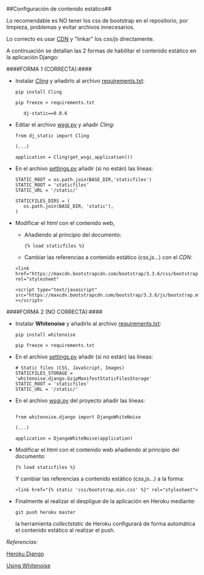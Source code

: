 ##Configuración de contenido estático##



Lo recomendable es NO tener los css de bootstrap en el repositorio, por limpieza, problemas y evitar archivos innecesarios. 

Lo correcto es usar [CDN](https://www.bootstrapcdn.com) y "linkar" los *css/js* directamente.

A continuación se detallan las 2 formas de habilitar el contenido estático en la aplicación Django:

####FORMA 1 (CORRECTA):####

- Instalar [*Cling*](https://pypi.python.org/pypi/dj-static) y añadirlo al archivo [requirements.txt](https://github.com/nachobit/DAI_bares/blob/master/requirements.txt):

	```pip install Cling ```
	
	```pip freeze > requirements.txt```
	
		 dj-static==0.0.6


- Editar el archivo [wsgi.py](https://github.com/nachobit/DAI_bares/blob/master/myproject/wsgi.py) y añadir *Cling*:

	```
	from dj_static import Cling

	(...)

	application = Cling(get_wsgi_application())

	```

- En el archivo [settings.py](https://github.com/nachobit/DAI_bares/blob/master/myproject/settings.py) añadir (si no están) las líneas:

	```
	STATIC_ROOT = os.path.join(BASE_DIR,'staticfiles')
	STATIC_ROOT = 'staticfiles'
	STATIC_URL = '/static/'

	STATICFILES_DIRS = (
 	   os.path.join(BASE_DIR, 'static'),
	)

	```

- Modificar el *html* con el contenido web,

	- Añadiendo al principio del documento:

		```{% load staticfiles %}```

	- Cambiar las referencias a contenido estático (css,js...) con el *CDN*:

	```
	<link href="https://maxcdn.bootstrapcdn.com/bootstrap/3.3.6/css/bootstrap.min.css" rel="stylesheet"
	
	<script type="text/javascript" src="https://maxcdn.bootstrapcdn.com/bootstrap/3.3.6/js/bootstrap.min.js" ></script>
	
	```

####FORMA 2 (NO CORRECTA):####

- Instalar **Whitenoise** y añadirlo al archivo [requirements.txt](https://github.com/nachobit/DAI_bares/blob/master/requirements.txt):

	```pip install whitenoise ```
	
	```pip freeze > requirements.txt```


- En el archivo [settings.py]() añadir (si no están) las líneas:

	```
	# Static files (CSS, JavaScript, Images)
	STATICFILES_STORAGE = 'whitenoise.django.GzipManifestStaticFilesStorage'
	STATIC_ROOT = 'staticfiles'
	STATIC_URL = '/static/'
	```

- En el archivo [wsgi.py](https://github.com/nachobit/DAI_bares/blob/master/myproject/wsgi.py) del proyecto añadir las líneas:

	```

	from whitenoise.django import DjangoWhiteNoise

	(...)

	application = DjangoWhiteNoise(application)

	```

- Modificar el *html* con el contenido web añadiendo al principio del documento:

	```{% load staticfiles %}```

	Y cambiar las referencias a contenido estático (css,js...) a la forma:

	```
	<link href="{% static 'css/bootstrap.min.css' %}" rel="stylesheet">
	```

- Finalmente al realizar el despligue de la aplicación en Heroku mediante:

	```git push heroku master```

	la herramienta *collectstatic* de Heroku configurará de forma automática el contenido estático al realizar el push.


*Referencias:*

[Heroku Django](https://devcenter.heroku.com/articles/django-assets)

[Using Whitenoise](http://whitenoise.evans.io/en/latest/django.html)
